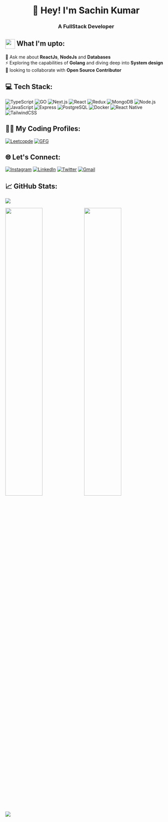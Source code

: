 <h1 align="center">👋 Hey! I'm Sachin Kumar</h1>
<h3 align="center">A FullStack Developer</h3>

## <img src="https://em-content.zobj.net/source/skype/289/man-technologist_1f468-200d-1f4bb.png" height="30px" width="30px" align="center"/> What I'm upto:

🌱 Ask me about **ReactJs**, **NodeJs** and **Databases**  
⚡ Exploring the capabilities of **Golang** and diving deep into **System design**  
👯 looking to collaborate with **Open Source Contributor**  

## 💻 Tech Stack:

<p> 
    <img alt="TypeScript" src="https://img.shields.io/badge/typescript-%23007ACC.svg?&style=for-the-badge&logo=typescript&logoColor=white" />
    <img alt="GO" src="https://img.shields.io/badge/GoLang-00ADD8?style=for-the-badge&logo=go&logoColor=white" />
    <img alt="Next.js" src="https://img.shields.io/badge/next.js-%23000000.svg?&style=for-the-badge&logo=next.js&logoColor=white" />
    <img alt="React" src="https://img.shields.io/badge/react-%2361DAFB.svg?&style=for-the-badge&logo=react&logoColor=white" />
    <img alt="Redux" src="https://img.shields.io/badge/redux-%23764ABC.svg?&style=for-the-badge&logo=redux&logoColor=white" />
    <img alt="MongoDB" src="https://img.shields.io/badge/MongoDB-white?style=for-the-badge&logo=mongodb&logoColor=4EA94B" />
    <img alt="Node.js" src="https://img.shields.io/badge/Node.js-339933?style=for-the-badge&logo=nodedotjs&logoColor=white" />
    <img alt="JavaScript" src="https://img.shields.io/badge/javascript-%23323330.svg?&style=for-the-badge&logo=javascript&logoColor=%23F7DF1E" />
    <img alt="Express" src="https://img.shields.io/badge/Express.js-%23404D59.svg?&style=for-the-badge&logo=express&logoColor=white" />
    <img alt="PostgreSQL" src="https://img.shields.io/badge/PostgreSQL-316192?style=for-the-badge&logo=postgresql&logoColor=white" />
    <img alt="Docker" src="https://img.shields.io/badge/Docker-2496ED?style=for-the-badge&logo=docker&logoColor=white" />
    <img alt="React Native" src="https://img.shields.io/badge/react_native-%2320232a.svg?style=for-the-badge&logo=react&logoColor=%2361DAFB"/>
    <img alt="TailwindCSS" src="https://img.shields.io/badge/tailwindcss-%2338B2AC.svg?style=for-the-badge&logo=tailwind-css&logoColor=white"/>
</p>
<!-- <p>
<img alt="React" src="https://img.shields.io/badge/react-%2320232a.svg?style=for-the-badge&logo=react&logoColor=%2361DAFB"/>
<img alt="Vue.js" src="https://img.shields.io/badge/vuejs-%2335495e.svg?style=for-the-badge&logo=vue-dot-js&logoColor=%234FC08D"/>
<img alt="Angular" src="https://img.shields.io/badge/angular-%23DD0031.svg?style=for-the-badge&logo=angular&logoColor=white"/>
<img alt="Svelte" src="https://img.shields.io/badge/svelte-%23f1413d.svg?style=for-the-badge&logo=svelte&logoColor=white"/>
<img alt="Redux" src="https://img.shields.io/badge/redux-%23593d88.svg?style=for-the-badge&logo=redux&logoColor=white"/>
<img alt="Next JS" src="https://img.shields.io/badge/nextjs-%23000000.svg?style=for-the-badge&logo=next.js&logoColor=white"/>
<img alt="RxJS" src="https://img.shields.io/badge/rxjs-%23B7178C.svg?style=for-the-badge&logo=reactivex&logoColor=white" />
<img alt="Vue.js" src="https://img.shields.io/badge/vuex-%2335495e.svg?style=for-the-badge&logo=vuex&logoColor=%234FC08D"/>
<img alt="Pwa" src="https://img.shields.io/badge/pwa-%23593d88.svg?style=for-the-badge&logo=pwa&logoColor=white"/>
<img alt="React Native" src="https://img.shields.io/badge/react_native-%2320232a.svg?style=for-the-badge&logo=react&logoColor=%2361DAFB"/>
<img alt="GraphQL Client" src="https://img.shields.io/badge/graphql%20Client-%23563D7C.svg?style=for-the-badge&logo=graphql&logoColor=white"/>
<img alt="NuxtJS" src="https://img.shields.io/badge/NuxtJS-black.svg?style=for-the-badge&logo=Nuxt.JS&logoColor=white"/>
<img alt="HTML5" src="https://img.shields.io/badge/html5-%23E34F26.svg?style=for-the-badge&logo=html5&logoColor=white"/>
<img alt="CSS3" src="https://img.shields.io/badge/css3-%231572B6.svg?style=for-the-badge&logo=css3&logoColor=white"/>
<img alt="SASS" src="https://img.shields.io/badge/SASS-hotpink.svg?style=for-the-badge&logo=SASS&logoColor=white"/>
<img alt="Bootstrap" src="https://img.shields.io/badge/bootstrap-%23563D7C.svg?style=for-the-badge&logo=bootstrap&logoColor=white"/>
<img alt="TailwindCSS" src="https://img.shields.io/badge/tailwindcss-%2338B2AC.svg?style=for-the-badge&logo=tailwind-css&logoColor=white"/>
<img alt="Material UI" src="https://img.shields.io/badge/materialui-%230081CB.svg?style=for-the-badge&logo=material-ui&logoColor=white"/>
<img alt="jQuery" src="https://img.shields.io/badge/jquery-%230769AD.svg?style=for-the-badge&logo=jquery&logoColor=white"/>
<img alt="Webpack" src="https://img.shields.io/badge/webpack-%238DD6F9.svg?style=for-the-badge&logo=webpack&logoColor=black" />
</p> -->

 ## 👨‍💻 My Coding Profiles:
[![Leetcopde](https://img.shields.io/badge/Leetcode-%23FFA116.svg?logo=Leetcode&logoColor=white)](https://leetcode.com/sachin5115/) 
[![GFG](https://img.shields.io/badge/GeeksforGeeks-%2300C853.svg?logo=GeeksforGeeks&logoColor=white)](https://auth.geeksforgeeks.org/user/sachin5115/practice/)

## 🌐 Let's Connect:

[![Instagram](https://img.shields.io/badge/Instagram-%23E4405F.svg?logo=Instagram&logoColor=white)](https://instagram.com/imsachin49) 
[![LinkedIn](https://img.shields.io/badge/LinkedIn-%230077B5.svg?logo=linkedin&logoColor=white)](https://www.linkedin.com/in/sachin-kumar-203991224/) 
[![Twitter](https://img.shields.io/badge/Twitter-%231DA1F2.svg?logo=Twitter&logoColor=white)](https://x.com/Sachin51151) 
[![Gmail](https://img.shields.io/badge/Gmail-%23D14836.svg?logo=Gmail&logoColor=white)](mailto:sachin.kumar05115@gmail.com)

## 📈 GitHub Stats:

![](https://github-readme-stats.vercel.app/api/top-langs/?username=imsachin49&theme=blueberry&hide_border=true&bg_color=0D1117&include_all_commits=true&count_private=true&layout=compact) 
<p align="left">
  <img width="48%" src="https://github-readme-stats.vercel.app/api?username=imsachin49&show_icons=true&theme=react&hide_border=true&bg_color=0D1117&include_all_commits=true" /> 
  <img width="48%" src="https://github-readme-streak-stats.herokuapp.com/?user=imsachin49&show_icons=true&theme=react&hide_border=true&bg_color=0D1117&include_all_commits=true"" />
</p>  

![](https://komarev.com/ghpvc/?username=imsachin49)
